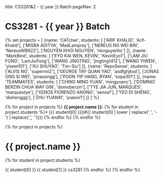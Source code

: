 <frontmatter>
title: CS3281&2 - {{ year }} Batch
pageNav: 2
</frontmatter>

# CS3281 - {{ year }} Batch

{% set projects = [
    {name: 'CATcher', students: [
        ['ARIF KHALID', 'Arif-Khalid'],
        ['MISRA ADITYA', 'MadLamprey'],
        ['NEREUS NG WEI BIN', 'NereusWB922'],
        ['NGUYEN KHOI NGUYEN', 'nknguyenhc']
    ]},
    {name: 'MarkBind', students: [
        ['EYO KAI WEN, KEVIN', 'KevinEyo1'],
        ['LAM JIU FONG', 'LamJiuFong'],
        ['WANG JINGTING', 'jingting1412'],
        ['WANG YIWEN', 'yiwen101'],
        ['XU SHUYAO', 'Tim-Siu']
    ]},
    {name: 'RepoSense', students: [
        ['ALVIS NG', 'supermii2'],
        ['GEORGE TAY QUAN YAO', 'asdfghjkxd'],
        ['JONAS ONG SI WEI', 'jonasongg'],
        ['POON YIP HANG, RYAN', 'sopa301']
    ]},
    {name: 'TEAMMATES', students: [
        ['CHING MING YUAN', 'mingyuanc'],
        ['DOMINIC BERZIN CHUA WAY GIN', 'domoberzin'],
        ['TYE JIA JUN, MARQUES', 'marquestye'],
        ['XENOS FIORENZO ANONG', 'xenosf'],
        ['YEO DI SHENG', 'dishenggg'],
        ['ZHU YUANXI', 'yuanxi1']
    ]}
] %}

{% for project in projects %}
**{{ project.name }}:**
{% for student in project.students %}* [{{ student[0] }}](#{{ student[0] | lower | replace(' ', '-') | replace(',', '')}})
{% endfor %}
{% endfor %}

{% for project in projects %}
# {{ project.name }}
  {% for student in project.students %}

<include src="students/{{ student[1] }}/studentInfo.md" boilerplate >
  <span id="name">{{ student[0] }}</span>
  <span id="folder">{{ student[1] }}</span>
  <span id="mod">cs3281</span>
</include>
  {% endfor %}
{% endfor %}

